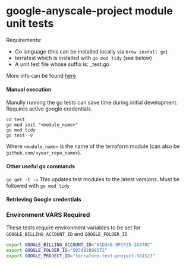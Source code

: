 # google-anyscale-project module unit tests
Requirements:
* Go language (this can be installed locally via `brew install go`)
* terratest which is installed with `go mod tidy` (see below)
* A unit test file whose suffix is: _test.go

More info can be found [here](https://terratest.gruntwork.io/docs/getting-started/quick-start/)

#### Manual execution
Manully running the go tests can save time during initial development. Requires active google credentials.
```
cd test
go mod init "<module_name>"
go mod tidy
go test -v
```
Where `<module_name>` is the name of the terraform module (can also be `github.com/<your_repo_name>`).

#### Other useful go commands
`go get -t -u` This updates test modules to the latest versions. Must be followed with `go mod tidy`

#### Retrieving Google credentials

### Environment VARS Required

These tests require environment variables to be set for `GOOGLE_BILLING_ACCOUNT_ID` and `GOOGLE_FOLDER_ID`
```bash
export GOOGLE_BILLING_ACCOUNT_ID="01D34E-9FCF25-2A378C"
export GOOGLE_FOLDER_ID="503482899572"
export GOOGLE_PROJECT_ID="terraform-test-project-381523"
```
